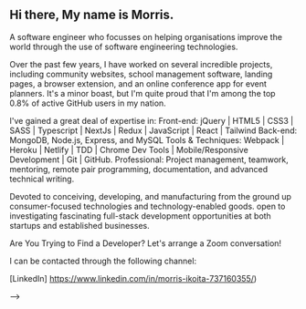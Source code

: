 ## Hi there,  My name is Morris.

A software engineer who focusses on helping organisations improve the world through the use of software engineering technologies.

Over the past few years, I have worked on several incredible projects, including community websites, school management software, landing pages, a browser extension, and an online conference app for event planners.  It's a minor boast, but I'm quite proud that I'm among the top 0.8% of active GitHub users in my nation.

I've gained a great deal of expertise in:
Front-end: jQuery | HTML5 | CSS3 | SASS | Typescript | NextJs | Redux | JavaScript | React | Tailwind
Back-end: MongoDB, Node.js, Express, and MySQL
Tools & Techniques: Webpack | Heroku | Netlify | TDD | Chrome Dev Tools | Mobile/Responsive Development | Git | GitHub.
Professional: Project management, teamwork, mentoring, remote pair programming, documentation, and advanced technical writing.

Devoted to conceiving, developing, and manufacturing from the ground up consumer-focused technologies and technology-enabled goods.  open to investigating fascinating full-stack development opportunities at both startups and established businesses.

 Are You Trying to Find a Developer?  Let's arrange a Zoom conversation!

 I can be contacted through the following channel:

 [LinkedIn] https://www.linkedin.com/in/morris-ikoita-737160355/)


-->

